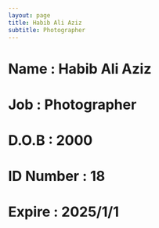 ```yaml
---
layout: page
title: Habib Ali Aziz
subtitle: Photographer
---
```

# Name : Habib Ali Aziz
# Job : Photographer
# D.O.B : 2000
# ID Number : 18
# Expire : 2025/1/1
